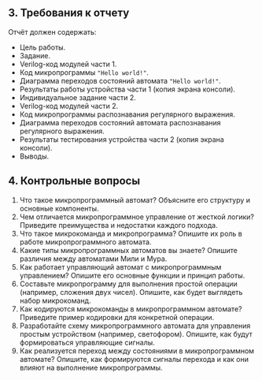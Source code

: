 <style>

/* By default, make all images center-aligned, and 60% of the width
of the screen in size */
img
{
    display:block;
    float:none;
    margin-left:auto;
    margin-right:auto;
    width:90%;
}

/* Create a CSS class to style images to 90% */
.fullPic
{
    display:block;
    float:none;
    margin-left:auto;
    margin-right:auto;
    width:100%;
}

/* Create a CSS class to style images to 60% */
.normalPic
{
    display:block;
    float:none;
    margin-left:auto;
    margin-right:auto;
    width:60%;
}

/* Create a CSS class to style images to 40% */
.thinPic
{
    display:block;
    float:none;
    margin-left:auto;
    margin-right:auto;
    width:40%;
}

/* Create a CSS class to style images to 20% */
.smallPic
{
    display:inline-block;
    float:left;
    margin-left:none;
    margin-right:none;
    width:150px;
}

/* Create a CSS class to style images to left-align, or "float left" */
.leftAlign
{
    display:inline-block;
    float:left;
    /* provide a 15 pixel gap between the image and the text to its right */
    margin-right:15px;
}

/* Create a CSS class to style images to right-align, or "float right" */
.rightAlign
{
    display:inline-block;
    float:right;
    /* provide a 15 pixel gap between the image and the text to its left */
    margin-left:15px;
}
.image-caption {
  text-align: center;
  font-size: 1.0rem;
}

</style>


## 3. Требования к отчету

Отчёт должен содержать:

* Цель работы.
* Задание.
* Verilog-код модулей части 1.
* Код микропрограммы `"Hello world!"`.
* Диаграмма переходов состояний автомата `"Hello world!"`.
* Результаты работы устройства части 1 (копия экрана консоли).
* Индивидуальное задание части 2.
* Verilog-код модулей части 2.
* Код микропрограммы распознавания регулярного выражения.
* Диаграмма переходов состояний автомата распознавания регулярного выражения.
* Результаты тестирования устройства части 2 (копия экрана консоли).
* Выводы.

## 4. Контрольные вопросы

1. Что такое микропрограммный автомат? Объясните его структуру и основные компоненты.
2. Чем отличается микропрограммное управление от жесткой логики? Приведите преимущества и недостатки каждого подхода.
3. Что такое микрокоманда и микропрограмма? Опишите их роль в работе микропрограммного автомата.
4. Какие типы микропрограммных автоматов вы знаете? Опишите различия между автоматами Мили и Мура.
5. Как работает управляющий автомат с микропрограммным управлением? Опишите его основные функции и принцип работы.
6. Составьте микропрограмму для выполнения простой операции (например, сложения двух чисел). Опишите, как будет выглядеть набор микрокоманд.
7. Как кодируются микрокоманды в микропрограммном автомате? Приведите пример кодировки для конкретной операции.
8. Разработайте схему микропрограммного автомата для управления простым устройством (например, светофором). Опишите, как будут формироваться управляющие сигналы.
9. Как реализуется переход между состояниями в микропрограммном автомате? Опишите, как формируются сигналы перехода и как они влияют на выполнение микропрограммы.
